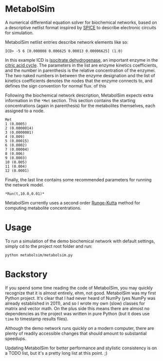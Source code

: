 # MetabolSim

A numerical differential equation solver for biochemical networks, based on a descriptive netlist format inspired by [SPICE](https://en.wikipedia.org/wiki/SPICE) to describe electronic circuits for simulation. 

MetabolSim netlist entries describe network elements like so:

```
ICD> -5 6 [0.000008 0.006625 0.00013 0.00006625] (1.0)
```

In this example ICD is [isocitrate dehydrogenase](https://en.wikipedia.org/wiki/Isocitrate_dehydrogenase), an important enzyme in the [citric acid cycle](). The parameters in the list are enzyme kinetics coefficients, and the number in parenthesis is the relative concentration of the enzymei. The two naked numbers in between the enzyme designation and the list of kinetics coefficients denotes the nodes that the enzyme connects to, and defines the sign convention for normal flux. 
of this

Following the biochemical network description, MetabolSim expects extra information in the `*Met` section. This section contains the starting concentrations (again in parenthesis) for the metabolites themselves, each assigned to a node.

```
Met
1 (0.0005)
2 (0.0000014)
3 (0.0000001)
4 (0.009)
5 (0.00015)
6 (0.0002)
7 (0.00004)
8 (0.006)
9 (0.0003)
10 (0.005)
11 (0.004)
12 (0.0001)
```

Finally, the last line contains some recommended parameters for running the network model.  


```
*Run(t,10.0,0.01)* 
```

MetabolSim currently uses a second order [Runge-Kutta](https://en.wikipedia.org/wiki/Runge%E2%80%93Kutta_methods) method for computing metabolite concentrations.


# Usage

To run a simulation of the demo biochemical network with default settings, simply cd to the project root folder and run:

```
python metabolsim/metabolsim.py
```

# Backstory

If you spend some time reading the code of MetabolSim, you may quickly recognize that it is almost entirely, ehm, not good. MetabolSim was my first Python project. It's clear that I had never heard of NumPy (yes NumPy was already established in 2011), and so I wrote my own (slow) classes for matrix and vector math. On the plus side this means there are almost no dependencies as the project was written in pure Python (but it does use `time` to timestamp results files). 

Although the demo network runs quickly on a modern computer, there are plenty of readily accessible changes that should amount to substantial speedups. 

Updating MetabolSim for better performance and stylistic consistency is on a TODO list, but it's a pretty long list at this point. ;)
